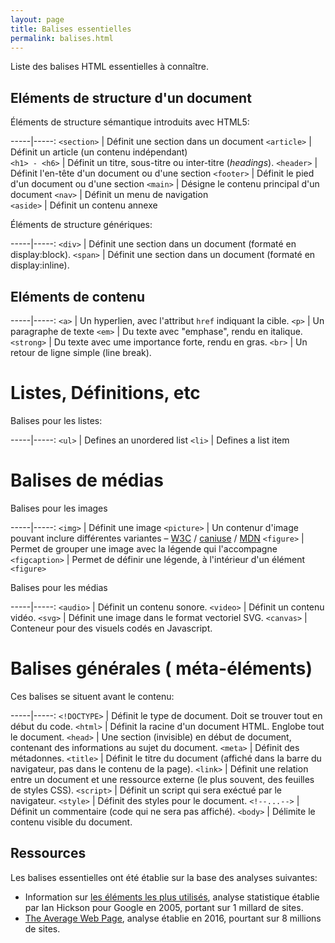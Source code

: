```yaml
---
layout: page
title: Balises essentielles
permalink: balises.html
---
```


Liste des balises HTML essentielles à connaître.

## Eléments de structure d'un document

Éléments de structure sémantique introduits avec HTML5:

-----|-----:
`<section>` | Définit une section dans un document
`<article>` | Définit un article (un contenu indépendant)  
`<h1> - <h6>` | Définit un titre, sous-titre ou inter-titre (*headings*).
`<header>` | Définit l'en-tête d'un document ou d'une section
`<footer>` | Définit le pied d'un document ou d'une section 
`<main>` | Désigne le contenu principal d'un document 
`<nav>` | Définit un menu de navigation  
`<aside>` | Définit un contenu annexe

Éléments de structure génériques:

-----|-----:
`<div>` | Définit une section dans un document (formaté en display:block).
`<span>` | Définit une section dans un document (formaté en display:inline).

## Eléments de contenu

-----|-----:
`<a>` | Un hyperlien, avec l'attribut `href` indiquant la cible. 
`<p>` | Un paragraphe de texte 
`<em>` | Du texte avec "emphase", rendu en italique. 
`<strong>` | Du texte avec ume importance forte, rendu en gras.
`<br>` | Un retour de ligne simple (line break).


Listes, Définitions, etc
===

Balises pour les listes:

-----|-----:
`<ul>` | Defines an unordered list
`<li>` | Defines a list item


Balises de médias
===

Balises pour les images

-----|-----:
`<img>` | Définit une image
`<picture>` | Un contenur d'image pouvant inclure différentes variantes – [W3C](http://w3c.github.io/html/semantics-embedded-content.html#the-picture-element) / [caniuse](http://caniuse.com/#search=picture) / [MDN](https://developer.mozilla.org/fr/docs/Web/HTML/Element/picture)
`<figure>` | Permet de grouper une image avec la légende qui l'accompagne
`<figcaption>` | Permet de définir une légende, à l'intérieur d'un élément `<figure>`

Balises pour les médias

-----|-----:
`<audio>` | Définit un contenu sonore.
`<video>` | Définit un contenu vidéo.
`<svg>` | Définit une image dans le format vectoriel SVG.
`<canvas>` | Conteneur pour des visuels codés en Javascript.


Balises générales ( méta-éléments)
===

Ces balises se situent avant le contenu:

-----|-----:
`<!DOCTYPE>` | Définit le type de document. Doit se trouver tout en début du code.
`<html>` | Définit la racine d'un document HTML. Englobe tout le document. 
`<head>` | Une section (invisible) en début de document, contenant des informations au sujet du document.
`<meta>` | Définit des métadonnes.
`<title>` | Définit le titre du document (affiché dans la barre du navigateur, pas dans le contenu de la page).
`<link>` | Définit une relation entre un document et une ressource externe (le plus souvent, des feuilles de styles CSS).
`<script>` | Définit un script qui sera exéctué par le navigateur.
`<style>` | Définit des styles pour le document.
`<!--...-->` | Définit un commentaire (code qui ne sera pas affiché).
`<body>` | Délimite le contenu visible du document.

## Ressources

Les balises essentielles ont été établie sur la base des analyses suivantes:

- Information sur [les éléments les plus utilisés](https://web.archive.org/web/20131003124411/https://developers.google.com/webmasters/state-of-the-web/2005/pages), analyse statistique établie par Ian Hickson pour Google en 2005, portant sur 1 millard de sites.
- [The Average Web Page](https://css-tricks.com/average-web-page-data-analyzing-8-million-websites/), analyse établie en 2016, pourtant sur 8 millions de sites.